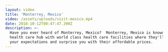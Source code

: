 ```yaml
---
layout: video
title: 'Monterrey, Mexico'
video: /assets/uploads/visit-mexico.mp4
date: 2018-10-12T00:47:47.390Z
description: >-
  Have you ever heard of Monterrey, Mexico?  Monterrey, Mexico is known as a
  health care hub with world class health care facilities where they'll exceed
  your expectations and surprise you with their affordable prices.
---
```


